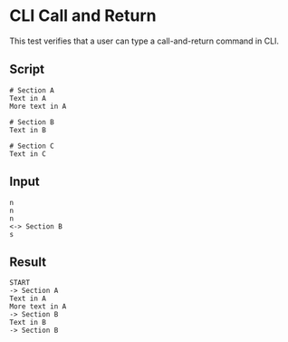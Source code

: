 # CLI Call and Return

This test verifies that a user can type a call-and-return command in CLI.

## Script
```cuentitos
# Section A
Text in A
More text in A

# Section B
Text in B

# Section C
Text in C
```

## Input
```input
n
n
n
<-> Section B
s
```

## Result
```result
START
-> Section A
Text in A
More text in A
-> Section B
Text in B
-> Section B
```

